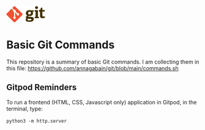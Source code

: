 <img src="https://raw.githubusercontent.com/annagabain/git/main/768px-Git-logo.svg.png" alt="git" style="width:20%; height:20%">

# Basic Git Commands
This repository is a summary of basic Git commands. I am collecting them in this file: 
https://github.com/annagabain/git/blob/main/commands.sh

## Gitpod Reminders

To run a frontend (HTML, CSS, Javascript only) application in Gitpod, in the terminal, type:

`python3 -m http.server`
